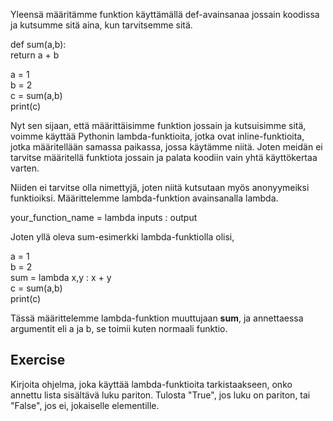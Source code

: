 Yleensä määritämme funktion käyttämällä def-avainsanaa jossain koodissa ja kutsumme sitä aina, kun tarvitsemme sitä.

def sum(a,b):  
    return a + b

a = 1  
b = 2  
c = sum(a,b)  
print(c)

Nyt sen sijaan, että määrittäisimme funktion jossain ja kutsuisimme sitä, voimme käyttää Pythonin lambda-funktioita, jotka ovat inline-funktioita, jotka määritellään samassa paikassa, jossa käytämme niitä. Joten meidän ei tarvitse määritellä funktiota jossain ja palata koodiin vain yhtä käyttökertaa varten.

Niiden ei tarvitse olla nimettyjä, joten niitä kutsutaan myös anonyymeiksi funktioiksi. Määrittelemme lambda-funktion avainsanalla lambda.

your_function_name = lambda inputs : output

Joten yllä oleva sum-esimerkki lambda-funktiolla olisi,

a = 1  
b = 2  
sum = lambda x,y : x + y  
c = sum(a,b)  
print(c)

Tässä määrittelemme lambda-funktion muuttujaan **sum**, ja annettaessa argumentit eli a ja b, se toimii kuten normaali funktio.

Exercise  
--------  
Kirjoita ohjelma, joka käyttää lambda-funktioita tarkistaakseen, onko annettu lista sisältävä luku pariton. Tulosta "True", jos luku on pariton, tai "False", jos ei, jokaiselle elementille.